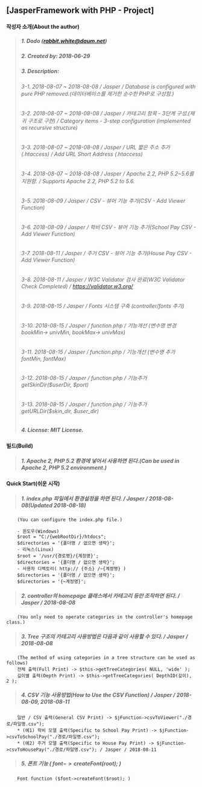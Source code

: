 ## [JasperFramework with PHP - Project]

#### 작성자 소개(About the author)
> ##### 1. Dodo (rabbit.white@daum.net)
> ##### 2. Created by: 2018-06-29
> ##### 3. Description: 
> ###### 3-1. 2018-08-07 ~ 2018-08-08 / Jasper / Database is configured with pure PHP removed.(데이터베이스를 제거한 순수한 PHP로 구성함.)
> ###### 3-2. 2018-08-07 ~ 2018-08-08 / Jasper / 카테고리 항목 - 3단계 구성.(재귀 구조로 구현) / Category items - 3-step configuration (implemented as recursive structure)
> ###### 3-3. 2018-08-07 ~ 2018-08-08 / Jasper / URL 짧은 주소 추가(.htaccess) / Add URL Short Address (.htaccess)
> ###### 3-4. 2018-08-07 ~ 2018-08-08 / Jasper / Apache 2.2, PHP 5.2~5.6를 지원함. / Supports Apache 2.2, PHP 5.2 to 5.6.
> ###### 3-5. 2018-08-09 / Jasper / CSV - 뷰어 기능 추가(CSV - Add Viewer Function)
> ###### 3-6. 2018-08-09 / Jasper / 학비 CSV - 뷰어 기능 추가(School Pay CSV - Add Viewer Function)
> ###### 3-7. 2018-08-11 / Jasper / 주거 CSV - 뷰어 기능 추가(House Pay CSV - Add Viewer Function)
> ###### 3-8. 2018-08-11 / Jasper / W3C Validator 검사 완료(W3C Validator Check Completed) / https://validator.w3.org/
> ###### 3-9. 2018-08-15 / Jasper / Fonts 시스템 구축 (controller/fonts 추가)
> ###### 3-10. 2018-08-15 / Jasper / function.php / 기능개선 (변수명 변경 bookMin-> univMin, bookMax-> univMax)
> ###### 3-11. 2018-08-15 / Jasper / function.php / 기능개선 (변수명 추가 fontMin, fontMax)
> ###### 3-12. 2018-08-15 / Jasper / function.php / 기능추가 getSkinDir($userDir, $port)
> ###### 3-13. 2018-08-15 / Jasper / function.php / 기능추가 getURLDir($skin_dir, $user_dir)
> ##### 4. License: MIT License.

#### 빌드(Build)
> ##### 1. Apache 2, PHP 5.2 환경에 넣어서 사용하면 된다.(Can be used in Apache 2, PHP 5.2 environment.)

#### Quick Start(쉬운 시작)
> ##### 1. index.php 파일에서 환경설정을 하면 된다. / Jasper / 2018-08-08(Updated 2018-08-18)
        (You can configure the index.php file.)
        
        - 윈도우(Windows)
        $root = "C:/{webRootDir}/htdocs";
        $directories = '{폴더명 / 없으면 생략}';
        - 리눅스(Linux)
        $root = '/usr/{경로명}/{계정명}';
        $directories = '{폴더명 / 없으면 생략}';
        - 사용자 디렉토리( http:// {주소} /~{계정명} )
        $directories = '{폴더명 / 없으면 생략}';
        $directories = '{~계정명}';
        
> ##### 2. controller의 homepage 클래스에서 카테고리 등만 조작하면 된다. / Jasper / 2018-08-08
        (You only need to operate categories in the controller's homepage class.)
> ##### 3. Tree 구조의 카테고리 사용방법은 다음과 같이 사용할 수 있다. / Jasper / 2018-08-08
        (The method of using categories in a tree structure can be used as follows)
        전체 출력(Full Print) -> $this->getTreeCategories( NULL, 'wide' );
        깊이별 출력(Depth Print) -> $this->getTreeCategories( DepthID(깊이), 2 );
> ##### 4. CSV 기능 사용방법(How to Use the CSV Function) / Jasper / 2018-08-09, 2018-08-11
        일반 / CSV 출력(General CSV Print) -> $jFunction->csvToViewer("./경로/파일명.csv");
        * (예1) 학비 모델 출력(Specific to School Pay Print) -> $jFunction->csvToSchoolPay("./경로/파일명.csv");
        * (예2) 주거 모델 출력(Specific to House Pay Print) -> $jFunction->csvToHousePay("./경로/파일명.csv"); / Jasper / 2018-08-11
> ##### 5. 폰트 기능 ( $font->createFont($root); )
        Font function ($font->createFont($root); )

